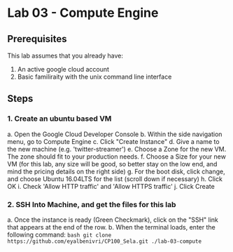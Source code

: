 # Lab 03 - Compute Engine
## Prerequisites
This lab assumes that you already have:
1. An active google cloud account
2. Basic familiraity with the unix command line interface
## Steps
### 1. Create an ubuntu based VM
a. Open the Google Cloud Developer Console
b. Within the side navigation menu, go to Compute Engine
c. Click "Create Instance"
d. Give a name to the new machine (e.g. 'twitter-streamer')
e. Choose a Zone for the new VM. The zone should fit to your production needs.
f. Choose a Size for your new VM (for this lab, any size will be good, so better stay on the low end, and mind the pricing details on the right side)
g. For the boot disk, click change, and choose Ubuntu 16.04LTS for the list (scroll down if necessary)
h. Click OK
i. Check 'Allow HTTP traffic' and 'Allow HTTPS traffic'
j. Click Create
### 2. SSH Into Machine, and get the files for this lab
a. Once the instance is ready (Green Checkmark), click on the "SSH" link that appears at the end of the row.
b. When the terminal loads, enter the following command:
```bash git clone https://github.com/eyalbenivri/CP100_Sela.git ./lab-03-compute```
